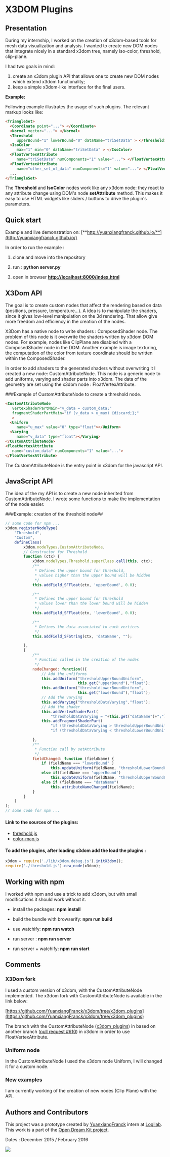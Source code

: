 # X3DOM Plugins

## Presentation

During my internship, I worked on the creation of x3dom-based tools
for mesh data visualization and analysis. I wanted to create new DOM
nodes that integrate nicely in a standard x3dom tree, namely
iso-color, threshold, clip-plane.

I had two goals in mind:

1. create an x3dom plugin API that allows one to create new DOM nodes
   which extend x3dom functionality;
2. keep a simple x3dom-like interface for the final users.


**Example:**

Following example illustrates the usage of such plugins. The relevant
markup looks like:

```html
<TriangleSet>
  <Coordinate point="..."> </Coordinate>
  <Normal vector="..."> </Normal>
  <Threshold
     upperBound="1" lowerBound="0" dataName="triSetData" > </Threshold>
  <IsoColor
     max="1" min="0" dataName="triSetData" > </IsoColor>
  <FloatVertexAttribute
     name="triSetData" numComponents="1" value="..."> </FloatVertexAttribute>
  <FloatVertexAttribute
     name="other_set_of_data" numComponents="1" value="..."> </FloatVertexAttribute>
  ...
</TriangleSet>
```

The **Threshold** and **IsoColor** nodes work like any x3dom node:
they react to any attribute change using DOM's node **setAttribute**
method. This makes it easy to use HTML widgets like sliders / buttons
to drive the plugin's parameters.


## Quick start

Example and live demonstration on:
[**http://yuanxiangfranck.github.io/**](http://yuanxiangfranck.github.io/)

In order to run the example :

1. clone and move into the repository

2. run : **python server.py**

3. open in browser [**http://localhost:8000/index.html**](http://localhost:8000/index.html)


## X3Dom API

The goal is to create custom nodes that affect the rendering based on
data (positions, pressure, temperature...). A idea is to manipulate
the shaders, since it gives low-level manipulation on the 3d
rendering.  That allow give more freedom and efficiency in the
creation of the nodes.

X3Dom has a native node to write shaders : ComposedShader node.  The
problem of this node is it overwrite the shaders written by x3dom DOM
nodes. For example, nodes like ClipPlane are disabled with a
ComposedShader node in the DOM. Another example is image texturing,
the computation of the color from texture coordinate should be written
within the ComposedShader.

In order to add shaders to the generated shaders without overwriting
it I created a new node: CustomAttributeNode.  This node is a generic
node to add uniforms, varying and shader parts into x3dom.  The data
of the geometry are set using the x3dom node : FloatVertexAttribute.


###Example of CustomAttributeNode to create a threshold node.

```html
<CustomAttributeNode
   vertexShaderPartMain="v_data = custom_data;"
   fragmentShaderPartMain="if (v_data > u_max) {discard;};"
   >
  <Uniform
     name="u_max" value="0" type="float"></Uniform>
  <Varying
     name="v_data" type="float"></Varying>
</CustomAttributeNode>
<FloatVertexAttribute
   name="custom_data" numComponents="1" value="...">
</FloatVertexAttribute>
```

The CustomAttributeNode is the entry point in x3dom for the javascript
API.



## JavaScript API

The idea of the my API is to create a new node inherited from
CustomAttributeNode.  I wrote some functions to make the
implementation of the node easier.

###Example: creation of the threshold node##
```javascript
// some code for npm ...
x3dom.registerNodeType(
    "Threshold",
    "Custom",
    defineClass(
        x3dom.nodeTypes.CustomAttributeNode,
        // Constructor for Threshold
        function (ctx) {
            x3dom.nodeTypes.Threshold.superClass.call(this, ctx);
            /**
             * Defines the upper bound for threshold,
             * values higher than the upper bound will be hidden
             */
            this.addField_SFFloat(ctx, 'upperBound', 0.0);

            /**
             * Defines the upper bound for threshold
             * values lower than the lower bound will be hidden
             */
            this.addField_SFFloat(ctx, 'lowerBound', 0.0);

            /**
             * Defines the data associated to each vertices
             */
            this.addField_SFString(ctx, 'dataName', "");

        },
        {
            /**
             * Function called in the creation of the nodes
             */
            nodeChanged: function(){
                // Add the unfiforms
                this.addUniform("thresholdUpperBoundUniform",
                                this.get("upperBound"),"float");
                this.addUniform("thresholdLowerBoundUniform",
                                this.get("lowerBound"),"float");
                // Add the varying
                this.addVarying("thresholdDataVarying","float");
                // Add the shader
                this.addVertexShaderPart(
                    "thresholdDataVarying = "+this.get("dataName")+";");
                this.addFragmentShaderPart(
                    "if (thresholdDataVarying > thresholdUpperBoundUniform) {discard;}; "+
                    "if (thresholdDataVarying < thresholdLowerBoundUniform) {discard;}; ");

            },
            /**
             * Function call by setAttribute
             */
            fieldChanged: function (fieldName) {
                if (fieldName === "lowerBound" )
                    this.updateUniform(fieldName, "thresholdLowerBoundUniform");
                else if(fieldName === 'upperBound')
                    this.updateUniform(fieldName, "thresholdUpperBoundUniform");
                else if (fieldName === "dataName")
                    this.attributeNameChanged(fieldName);
            }
        }
    )
);
// some code for npm ...
```

#### Link to the sources of the plugins:

* [threshold.js](https://github.com/YuanxiangFranck/x3dom-plugins-API/blob/master/threshold.js)
* [color-map.js](https://github.com/YuanxiangFranck/x3dom-plugins-API/blob/master/color-map.js)

#### To add the plugins, after loading x3dom add the load the plugins :
```javascript
x3dom = require('./lib/x3dom.debug.js').initX3dom();
require('./threshold.js').new_node(x3dom);
```


## Working with npm

I worked with npm and use a trick to add x3dom, but with small
modifications it should work without it.

* install the packages: **npm install**

* build the bundle with browserify: **npm run build**

* use watchify: **npm run watch**

* run server : **npm run server**

* run server + watchify: **npm run start**


## Comments

### X3Dom fork

I used a custom version of x3dom, with the CustomAttributeNode
implemented. The x3dom fork with CustomAttributeNode is available in
the link below:

[https://github.com/YuanxiangFranck/x3dom/tree/x3dom_plugins](https://github.com/YuanxiangFranck/x3dom/tree/x3dom_plugins)


The branch with the CustomAttributeNode
([x3dom_plugins](https://github.com/YuanxiangFranck/x3dom/tree/x3dom_plugins))
in based on another branch
([pull request #610](https://github.com/x3dom/x3dom/pull/610)) in
x3dom in order to use FloatVertexAttribute.


### Uniform node

In the CustomAttributeNode I used the x3dom node Uniform, I will
changed it for a custom node.

### New examples

I am currently working of the creation of new nodes (Clip Plane) with the API.

## Authors and Contributors

This project was a prototype created by
[YuanxiangFranck](https://github.com/YuanxiangFranck/) intern at
[Logilab](https://www.logilab.fr/). This work is a part of the
[Open Dream Kit project](http://opendreamkit.org/).

Dates : December 2015 / February 2016

![](./other/logilab.png)

